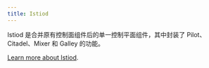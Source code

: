 ```yaml
---
title: Istiod
---
```


Istiod 是合并原有控制面组件后的单一控制平面组件，其中封装了 Pilot、Citadel、Mixer 和 Galley 的功能。

[Learn more about Istiod](/zh/blog/2020/tradewinds-2020/#fewer-moving-parts).
